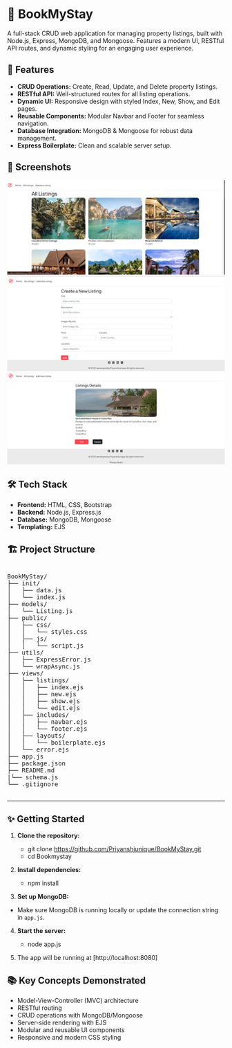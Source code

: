 # 🏡 BookMyStay

A full-stack CRUD web application for managing property listings, built with Node.js, Express, MongoDB, and Mongoose. Features a modern UI, RESTful API routes, and dynamic styling for an engaging user experience.

## 🚀 Features

- **CRUD Operations:** Create, Read, Update, and Delete property listings.
- **RESTful API:** Well-structured routes for all listing operations.
- **Dynamic UI:** Responsive design with styled Index, New, Show, and Edit pages.
- **Reusable Components:** Modular Navbar and Footer for seamless navigation.
- **Database Integration:** MongoDB & Mongoose for robust data management.
- **Express Boilerplate:** Clean and scalable server setup.

## 📸 Screenshots

![alt text](image.png)
<br>
![alt text](image-1.png)
<br>
![alt text](image-2.png)
<br>



## 🛠️ Tech Stack

- **Frontend:** HTML, CSS, Bootstrap
- **Backend:** Node.js, Express.js
- **Database:** MongoDB, Mongoose
- **Templating:** EJS

## 🏗️ Project Structure

<pre>  
BookMyStay/
├── init/
│   ├── data.js
│   └── index.js
├── models/
│   └── Listing.js
├── public/
│   ├── css/
│   │   └── styles.css
│   ├── js/
│   │   └── script.js
├── utils/
│   ├── ExpressError.js
│   └── wrapAsync.js
├── views/
│   ├── listings/
│   │   ├── index.ejs
│   │   ├── new.ejs
│   │   ├── show.ejs
│   │   └── edit.ejs
│   ├── includes/
│   │   ├── navbar.ejs
│   │   └── footer.ejs
│   ├── layouts/
│   │   └── boilerplate.ejs
│   └── error.ejs
├── app.js
├── package.json
├── README.md
|└── schema.js
└── .gitignore   
 </pre>


***

## ✨ Getting Started

1. **Clone the repository:**
    - git clone https://github.com/Priyanshiunique/BookMyStay.git
    - cd Bookmystay


2. **Install dependencies:**
    - npm install


3. **Set up MongoDB:**
- Make sure MongoDB is running locally or update the connection string in `app.js`.

4. **Start the server:**
    - node app.js

5. The app will be running at [http://localhost:8080]

## 📚 Key Concepts Demonstrated

- Model-View-Controller (MVC) architecture
- RESTful routing
- CRUD operations with MongoDB/Mongoose
- Server-side rendering with EJS
- Modular and reusable UI components
- Responsive and modern CSS styling


